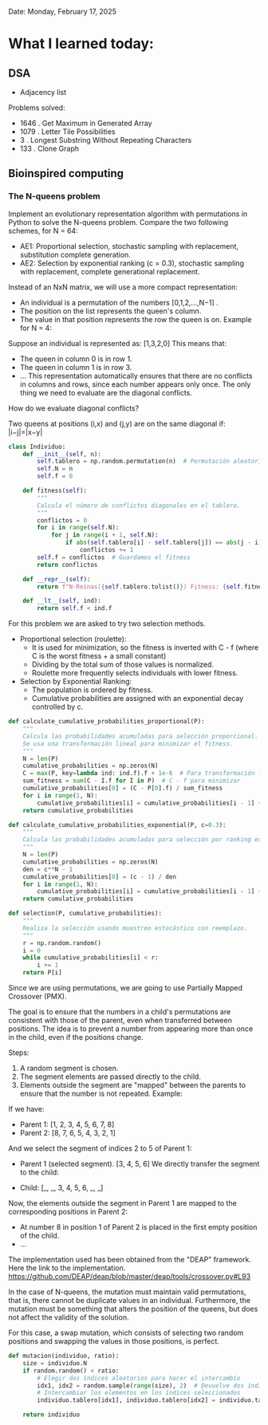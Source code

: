 Date: Monday, February 17, 2025

# What I learned today:

## DSA

- Adjacency list

Problems solved:
* 1646 . Get Maximum in Generated Array
* 1079 . Letter Tile Possibilities
* 3 . Longest Substring Without Repeating Characters
* 133 . Clone Graph

## Bioinspired computing
### The N-queens problem
Implement an evolutionary representation algorithm with permutations in Python to solve the N-queens problem. Compare the two following schemes, for N = 64:
- AE1: Proportional selection, stochastic sampling with replacement, substitution complete generation.
- AE2: Selection by exponential ranking (c = 0.3), stochastic sampling with replacement, complete generational replacement.

Instead of an NxN matrix, we will use a more compact representation:

* An individual is a permutation of the numbers [0,1,2,…,N−1] .
* The position on the list represents the queen's column.
* The value in that position represents the row the queen is on.
Example for N = 4:

Suppose an individual is represented as: [1,3,2,0] 
This means that:

* The queen in column 0 is in row 1.
* The queen in column 1 is in row 3.
* … 
This representation automatically ensures that there are no conflicts in columns and rows, since each number appears only once. The only thing we need to evaluate are the diagonal conflicts.

How do we evaluate diagonal conflicts?

Two queens at positions (i,x) and (j,y) are on the same diagonal if: |i−j|=|x−y|
```python
class Individuo:
    def __init__(self, n):
        self.tablero = np.random.permutation(n)  # Permutación aleatoria
        self.N = n
        self.f = 0

    def fitness(self):
        """
        Calcula el número de conflictos diagonales en el tablero.
        """
        conflictos = 0
        for i in range(self.N):
            for j in range(i + 1, self.N):
                if abs(self.tablero[i] - self.tablero[j]) == abs(j - i):  # Misma diagonal
                    conflictos += 1
        self.f = conflictos  # Guardamos el fitness
        return conflictos

    def __repr__(self):
        return f"N-Reinas({self.tablero.tolist()}) Fitness: {self.fitness()}"

    def __lt__(self, ind):
        return self.f < ind.f
```

For this problem we are asked to try two selection methods.

* Proportional selection (roulette):
    - It is used for minimization, so the fitness is inverted with C - f (where C is the worst fitness + a small constant)
    - Dividing by the total sum of those values ​​is normalized.
    - Roulette more frequently selects individuals with lower fitness.
* Selection by Exponential Ranking:
    - The population is ordered by fitness.
    - Cumulative probabilities are assigned with an exponential decay controlled by c.

```python
def calculate_cumulative_probabilities_proportional(P):
    """
    Calcula las probabilidades acumuladas para selección proporcional.
    Se usa una transformación lineal para minimizar el fitness.
    """
    N = len(P)
    cumulative_probabilities = np.zeros(N)
    C = max(P, key=lambda ind: ind.f).f + 1e-6  # Para transformación lineal
    sum_fitness = sum(C - I.f for I in P)  # C - f para minimizar
    cumulative_probabilities[0] = (C - P[0].f) / sum_fitness
    for i in range(1, N):
        cumulative_probabilities[i] = cumulative_probabilities[i - 1] + (C - P[i].f) / sum_fitness
    return cumulative_probabilities

def calculate_cumulative_probabilities_exponential(P, c=0.3):
    """
    Calcula las probabilidades acumuladas para selección por ranking exponencial.
    """
    N = len(P)
    cumulative_probabilities = np.zeros(N)
    den = c**N - 1
    cumulative_probabilities[0] = (c - 1) / den
    for i in range(1, N):
        cumulative_probabilities[i] = cumulative_probabilities[i - 1] + (c - 1) * c**i / den
    return cumulative_probabilities

def selection(P, cumulative_probabilities):
    """
    Realiza la selección usando muestreo estocástico con reemplazo.
    """
    r = np.random.random()
    i = 0
    while cumulative_probabilities[i] < r:
        i += 1
    return P[i]
```

Since we are using permutations, we are going to use Partially Mapped Crossover (PMX).

The goal is to ensure that the numbers in a child's permutations are consistent with those of the parent, even when transferred between positions. The idea is to prevent a number from appearing more than once in the child, even if the positions change.

Steps:

1. A random segment is chosen.
2. The segment elements are passed directly to the child.
3. Elements outside the segment are "mapped" between the parents to ensure that the number is not repeated.
Example:

If we have:

* Parent 1: [1, 2, 3, 4, 5, 6, 7, 8]
* Parent 2: [8, 7, 6, 5, 4, 3, 2, 1]

And we select the segment of indices 2 to 5 of Parent 1:

* Parent 1 (selected segment). [3, 4, 5, 6]
We directly transfer the segment to the child:

* Child: [_, _, 3, 4, 5, 6, _, _]

Now, the elements outside the segment in Parent 1 are mapped to the corresponding positions in Parent 2:

* At number 8 in position 1 of Parent 2 is placed in the first empty position of the child.
* … 

The implementation used has been obtained from the "DEAP" framework. Here the link to the implementation. https://github.com/DEAP/deap/blob/master/deap/tools/crossover.py#L93

In the case of N-queens, the mutation must maintain valid permutations, that is, there cannot be duplicate values ​​in an individual. Furthermore, the mutation must be something that alters the position of the queens, but does not affect the validity of the solution.

For this case, a swap mutation, which consists of selecting two random positions and swapping the values ​​in those positions, is perfect.

```python
def mutacion(individuo, ratio):
    size = individuo.N
    if random.random() < ratio:
        # Elegir dos índices aleatorios para hacer el intercambio
        idx1, idx2 = random.sample(range(size), 2)  # Devuelve dos índices diferentes
        # Intercambiar los elementos en los índices seleccionados
        individuo.tablero[idx1], individuo.tablero[idx2] = individuo.tablero[idx2], individuo.tablero[idx1]

    return individuo
```